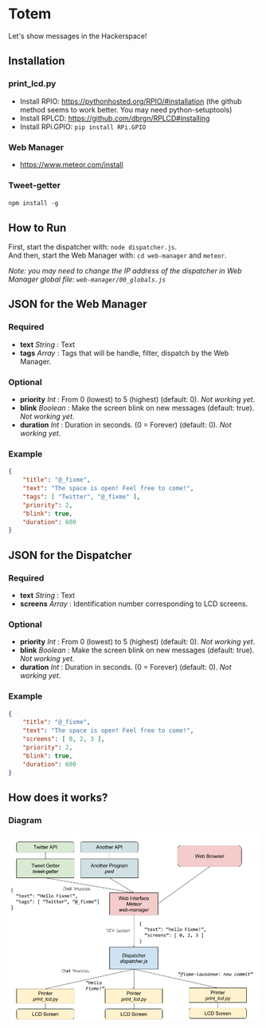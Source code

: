 Totem
=====

Let's show messages in the Hackerspace!

Installation
------------

### print_lcd.py

- Install RPIO: https://pythonhosted.org/RPIO/#installation (the github method seems to work better. You may need python-setuptools)
- Install RPLCD: https://github.com/dbrgn/RPLCD#installing
- Install RPi.GPIO: `pip install RPi.GPIO`

### Web Manager

- https://www.meteor.com/install

### Tweet-getter

`npm install -g`

How to Run
----------

First, start the dispatcher with: `node dispatcher.js`.  
And then, start the Web Manager with: `cd web-manager` and `meteor`.

_Note: you may need to change the IP address of the dispatcher in Web Manager global file: `web-manager/00_globals.js`_

JSON for the Web Manager
------------------------

### Required

- **text** _String_ : Text 
- **tags** _Array_ : Tags that will be handle, filter, dispatch by the Web Manager.

### Optional

- **priority** _Int_ : From 0 (lowest) to 5 (highest) (default: 0). _Not working yet_.
- **blink** _Boolean_ : Make the screen blink on new messages (default: true). _Not working yet_.
- **duration** _Int_ : Duration in seconds. (0 = Forever) (default: 0). _Not working yet_.

### Example

```json
{
	"title": "@_fixme",
	"text": "The space is open! Feel free to come!",
	"tags": [ "Twitter", "@_fixme" ],
	"priority": 2,
	"blink": true,
	"duration": 600
}
```

JSON for the Dispatcher
-----------------------

### Required

- **text** _String_ : Text 
- **screens** _Array_ : Identification number corresponding to LCD screens.

### Optional

- **priority** _Int_ : From 0 (lowest) to 5 (highest) (default: 0). _Not working yet_.
- **blink** _Boolean_ : Make the screen blink on new messages (default: true). _Not working yet_.
- **duration** _Int_ : Duration in seconds. (0 = Forever) (default: 0). _Not working yet_.

### Example

```json
{
	"title": "@_fixme",
	"text": "The space is open! Feel free to come!",
	"screens": [ 0, 2, 3 ],
	"priority": 2,
	"blink": true,
	"duration": 600
}
```

How does it works?
------------------

### Diagram

![Totem Diagram](/doc/totem-diagram.png)
